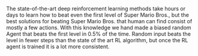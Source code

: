 The state-of-the-art deep reinforcement learning
methods take hours or days to learn how to beat even the first
level of Super Mario Bros., but the best solutions for beating Super
Mario Bros. that human can find consist of mostly a few actions.
With this knowledge we hand made a biased random Agent that
beats the first level in 0.5% of the time. Random input beats the
level in fewer steps than the state of the art RL algorithm, but
once the RL agent is trained it is a lot more consistent.
